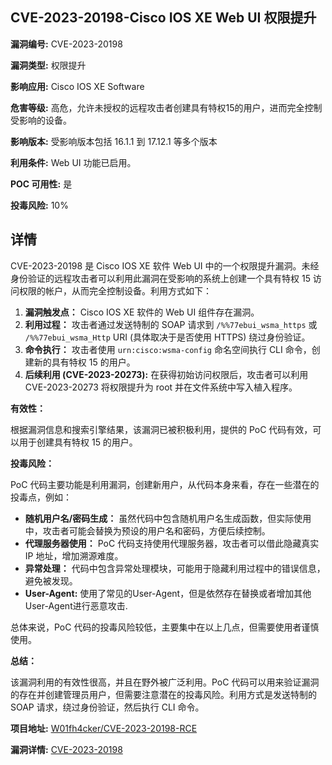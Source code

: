 ## CVE-2023-20198-Cisco IOS XE Web UI 权限提升

**漏洞编号:** CVE-2023-20198

**漏洞类型:** 权限提升

**影响应用:** Cisco IOS XE Software

**危害等级:** 高危，允许未授权的远程攻击者创建具有特权15的用户，进而完全控制受影响的设备。

**影响版本:** 受影响版本包括 16.1.1 到 17.12.1 等多个版本

**利用条件:** Web UI 功能已启用。

**POC 可用性:** 是

**投毒风险:** 10%

## 详情

CVE-2023-20198 是 Cisco IOS XE 软件 Web UI 中的一个权限提升漏洞。未经身份验证的远程攻击者可以利用此漏洞在受影响的系统上创建一个具有特权 15 访问权限的帐户，从而完全控制设备。利用方式如下：

1.  **漏洞触发点：** Cisco IOS XE 软件的 Web UI 组件存在漏洞。
2.  **利用过程：** 攻击者通过发送特制的 SOAP 请求到 `/%%77ebui_wsma_https` 或 `/%%77ebui_wsma_Http` URI (具体取决于是否使用 HTTPS) 绕过身份验证。
3.  **命令执行：** 攻击者使用 `urn:cisco:wsma-config` 命名空间执行 CLI 命令，创建新的具有特权 15 的用户。
4.  **后续利用 (CVE-2023-20273):** 在获得初始访问权限后，攻击者可以利用 CVE-2023-20273 将权限提升为 root 并在文件系统中写入植入程序。

**有效性：**

根据漏洞信息和搜索引擎结果，该漏洞已被积极利用，提供的 PoC 代码有效，可以用于创建具有特权 15 的用户。

**投毒风险：**

PoC 代码主要功能是利用漏洞，创建新用户，从代码本身来看，存在一些潜在的投毒点，例如：

*   **随机用户名/密码生成：**  虽然代码中包含随机用户名生成函数，但实际使用中，攻击者可能会替换为预设的用户名和密码，方便后续控制。
*   **代理服务器使用：**  PoC 代码支持使用代理服务器，攻击者可以借此隐藏真实 IP 地址，增加溯源难度。
*   **异常处理：**  代码中包含异常处理模块，可能用于隐藏利用过程中的错误信息，避免被发现。
*   **User-Agent:** 使用了常见的User-Agent，但是依然存在替换或者增加其他User-Agent进行恶意攻击.

总体来说，PoC 代码的投毒风险较低，主要集中在以上几点，但需要使用者谨慎使用。

**总结：**

该漏洞利用的有效性很高，并且在野外被广泛利用。PoC 代码可以用来验证漏洞的存在并创建管理员用户，但需要注意潜在的投毒风险。利用方式是发送特制的 SOAP 请求，绕过身份验证，然后执行 CLI 命令。

**项目地址:** [W01fh4cker/CVE-2023-20198-RCE](https://github.com/W01fh4cker/CVE-2023-20198-RCE)

**漏洞详情:** [CVE-2023-20198](https://nvd.nist.gov/vuln/detail/CVE-2023-20198)